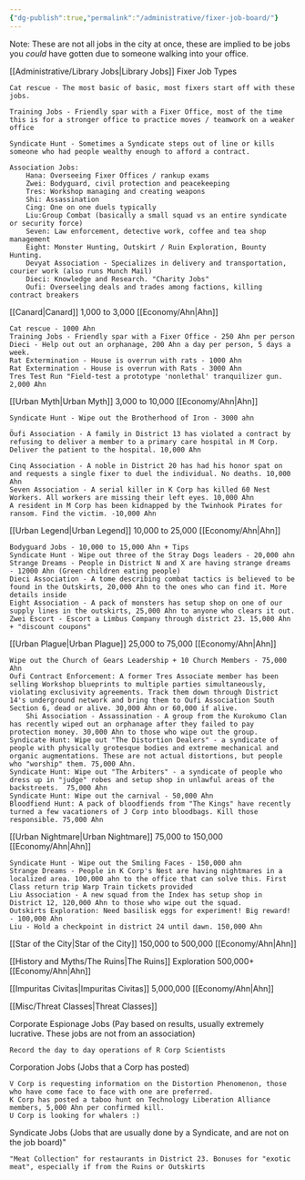 ```yaml
---
{"dg-publish":true,"permalink":"/administrative/fixer-job-board/"}
---
```


Note: These are not all jobs in the city at once, these are implied to be jobs you *could* have gotten due to someone walking into your office.

[[Administrative/Library Jobs\|Library Jobs]]
Fixer Job Types

	Cat rescue - The most basic of basic, most fixers start off with these jobs.
	
	Training Jobs - Friendly spar with a Fixer Office, most of the time this is for a stronger office to practice moves / teamwork on a weaker office
	
	Syndicate Hunt - Sometimes a Syndicate steps out of line or kills someone who had people wealthy enough to afford a contract.
	
	Association Jobs:
		Hana: Overseeing Fixer Offices / rankup exams
		Zwei: Bodyguard, civil protection and peacekeeping
		Tres: Workshop managing and creating weapons
		Shi: Assassination
		Cing: One on one duels typically
		Liu:Group Combat (basically a small squad vs an entire syndicate or security force)
		Seven: Law enforcement, detective work, coffee and tea shop management
		Eight: Monster Hunting, Outskirt / Ruin Exploration, Bounty Hunting.
		Devyat Association - Specializes in delivery and transportation, courier work (also runs Munch Mail)
		Dieci: Knowledge and Research. "Charity Jobs"
		Oufi: Overseeling deals and trades among factions, killing contract breakers


[[Canard\|Canard]] 1,000 to 3,000 [[Economy/Ahn\|Ahn]]

	Cat rescue - 1000 Ahn
	Training Jobs - Friendly spar with a Fixer Office - 250 Ahn per person
	Dieci - Help out out an orphanage, 200 Ahn a day per person, 5 days a week.
	Rat Extermination - House is overrun with rats - 1000 Ahn
	Rat Extermination - House is overrun with Rats - 3000 Ahn
	Tres Test Run "Field-test a prototype 'nonlethal' tranquilizer gun. 2,000 Ahn
	
[[Urban Myth\|Urban Myth]] 3,000 to 10,000 [[Economy/Ahn\|Ahn]]

	Syndicate Hunt - Wipe out the Brotherhood of Iron - 3000 ahn

	Öufi Association - A family in District 13 has violated a contract by refusing to deliver a member to a primary care hospital in M Corp. Deliver the patient to the hospital. 10,000 Ahn

	Cinq Association - A noble in District 20 has had his honor spat on and requests a single fixer to duel the individual. No deaths. 10,000 Ahn
	Seven Association - A serial killer in K Corp has killed 60 Nest Workers. All workers are missing their left eyes. 10,000 Ahn 
	A resident in M Corp has been kidnapped by the Twinhook Pirates for ransom. Find the victim. -10,000 Ahn
	
[[Urban Legend\|Urban Legend]] 10,000 to 25,000 [[Economy/Ahn\|Ahn]]

	Bodyguard Jobs - 10,000 to 15,000 Ahn + Tips
	Syndicate Hunt - Wipe out three of the Stray Dogs leaders - 20,000 ahn
	Strange Dreams - People in District N and X are having strange dreams - 12000 Ahn (Green children eating people)
	Dieci Association - A tome describing combat tactics is believed to be found in the Outskirts, 20,000 Ahn to the ones who can find it. More details inside
	Eight Association - A pack of monsters has setup shop on one of our supply lines in the outskirts, 25,000 Ahn to anyone who clears it out. 
	Zwei Escort - Escort a Limbus Company through district 23. 15,000 Ahn + "discount coupons"

	

	
[[Urban Plague\|Urban Plague]] 25,000 to 75,000 [[Economy/Ahn\|Ahn]]

	Wipe out the Church of Gears Leadership + 10 Church Members - 75,000 Ahn
	Oufi Contract Enforcement: A former Tres Associate member has been selling Workshop blueprints to multiple parties simultaneously, violating exclusivity agreements. Track them down through District 14's underground network and bring them to Oufi Association South Section 6, dead or alive. 30,000 Ahn or 60,000 if alive.
		Shi Association - Assassination - A group from the Kurokumo Clan has recently wiped out an orphanage after they failed to pay protection money. 30,000 Ahn to those who wipe out the group. 
	Syndicate Hunt: Wipe out "The Distortion Dealers" - a syndicate of people with physically grotesque bodies and extreme mechanical and organic augmentations. These are not actual distortions, but people who "worship" them. 75,000 Ahn.
	Syndicate Hunt: Wipe out "The Arbiters" - a syndicate of people who dress up in "judge" robes and setup shop in unlawful areas of the backstreets.  75,000 Ahn
	Syndicate Hunt: Wipe out the carnival - 50,000 Ahn
	Bloodfiend Hunt: A pack of bloodfiends from "The Kings" have recently turned a few vacationers of J Corp into bloodbags. Kill those responsible. 75,000 Ahn

[[Urban Nightmare\|Urban Nightmare]] 75,000 to 150,000 [[Economy/Ahn\|Ahn]]

	Syndicate Hunt - Wipe out the Smiling Faces - 150,000 ahn
	Strange Dreams - People in K Corp's Nest are having nightmares in a localized area. 100,000 ahn to the office that can solve this. First Class return trip Warp Train tickets provided
	Liu Association - A new squad from the Index has setup shop in District 12, 120,000 Ahn to those who wipe out the squad.
	Outskirts Exploration: Need basilisk eggs for experiment! Big reward! - 100,000 Ahn
	Liu - Hold a checkpoint in district 24 until dawn. 150,000 Ahn
	
[[Star of the City\|Star of the City]] 150,000 to 500,000 [[Economy/Ahn\|Ahn]]

[[History and Myths/The Ruins\|The Ruins]] Exploration 500,000+ [[Economy/Ahn\|Ahn]]


[[Impuritas Civitas\|Impuritas Civitas]] 5,000,000 [[Economy/Ahn\|Ahn]]

[[Misc/Threat Classes\|Threat Classes]]

Corporate Espionage Jobs (Pay based on results, usually extremely lucrative. These jobs are not from an association)

	Record the day to day operations of R Corp Scientists


Corporation Jobs (Jobs that a Corp has posted)
	
	V Corp is requesting information on the Distortion Phenomenon, those who have come face to face with one are preferred.
	K Corp has posted a taboo hunt on Technology Liberation Alliance members, 5,000 Ahn per confirmed kill.
	U Corp is looking for whalers :)
	

Syndicate Jobs (Jobs that are usually done by a Syndicate, and are not on the job board)"
	
	"Meat Collection" for restaurants in District 23. Bonuses for "exotic meat", especially if from the Ruins or Outskirts